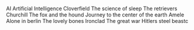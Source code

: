 AI Artificial Intelligence 
Cloverfield
The science of sleep
The retrievers
Churchill
The fox and the hound
Journey to the center of the earth
Amele
Alone in berlin
The lovely bones
Ironclad
The great war
Hitlers steel beastc
